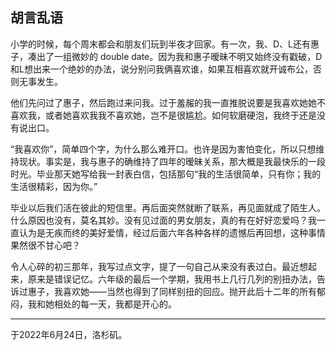 ## 胡言乱语

小学的时候，每个周末都会和朋友们玩到半夜才回家。有一次，我、D、L还有惠子，凑出了一组微妙的 double date。因为我和惠子暧昧不明又始终没有戳破，D和L想出来一个绝妙的办法，说分别问我俩喜欢谁，如果互相喜欢就开诚布公，否则无事发生。

他们先问过了惠子，然后跑过来问我。过于羞赧的我一直推脱说要是我喜欢她她不喜欢我，或者她喜欢我我不喜欢她，岂不是很尴尬。如何软磨硬泡，我终于还是没有说出口。

“我喜欢你”，简单四个字，为什么那么难开口。也许是因为害怕变化，所以只想维持现状。事实是，我与惠子的确维持了四年的暧昧关系，那大概是我最快乐的一段时光。毕业那天她写给我一封表白信，包括那句“我的生活很简单，只有你；我的生活很精彩，因为你。”

毕业以后我们活在彼此的短信里。再后面突然就断了联系，再见面就成了陌生人。什么原因也没有，莫名其妙。没有见过面的男女朋友，真的有在好好恋爱吗？我一直认为是无疾而终的美好爱情，经过后面六年各种各样的遗憾后再回想，这种事情果然很不甘心吧？

令人心碎的初三那年，我写过点文字，提了一句自己从来没有表过白。最近想起来，原来是错误记忆。六年级的最后一个学期，我用书上几行几列的别扭办法，告诉过惠子，我喜欢她——当然也得到了同样别扭的回应。抛开此后十二年的所有郁闷，我和她相处的每一天，我都是开心的。



------

于2022年6月24日，洛杉矶。
